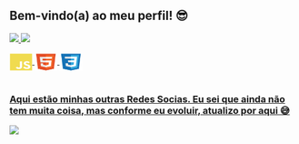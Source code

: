 ## Bem-vindo(a) ao meu perfil! 😎

 <div>
   <a href="https://https://github.com/NickoyM">
   <img height="180em" src="https://github-readme-stats.vercel.app/api?username=NickoyM&show_icons=true&theme=tokyonight&include_all_commits=true&count_private=true"/>
   <img height="180em" src="https://github-readme-stats.vercel.app/api/top-langs/?username=NickoyM&layout=compact&langs_count=6&theme=tokyonight"/>
</div>
    
<div style="display: inline_block"><br>
  <img align="center" alt="Js" height="30" width="40" src="https://raw.githubusercontent.com/devicons/devicon/master/icons/javascript/javascript-plain.svg">
  <img align="center" alt="HTML" height="30" width="40" src="https://raw.githubusercontent.com/devicons/devicon/master/icons/html5/html5-original.svg">
  <img align="center" alt="CSS" height="30" width="40" src="https://raw.githubusercontent.com/devicons/devicon/master/icons/css3/css3-original.svg">
</div>
 
<br>
 
### Aqui estão minhas outras Redes Socias. Eu sei que ainda não tem muita coisa, mas conforme eu evoluir, atualizo por aqui 😅
 
<div> 

  <a href=https://www.linkedin.com/in/nickolas-muniz-a7a82028b><img src="https://img.shields.io/badge/-LinkedIn-%230077B5?style=for-the-badge&logo=linkedin&logoColor=white" target="_blank"></a>
</div>
